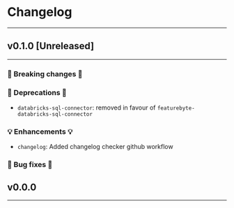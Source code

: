 # Changelog

---

## v0.1.0 [Unreleased]

---

### 🛑 Breaking changes 🛑


### 🚩 Deprecations 🚩

+ `databricks-sql-connector`: removed in favour of `featurebyte-databricks-sql-connector`

### 💡 Enhancements 💡

+ `changelog`: Added changelog checker github workflow

### 🧰 Bug fixes 🧰


## v0.0.0

---

